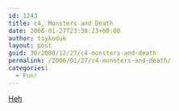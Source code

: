 ```yaml
---
id: 1243
title: c4, Monsters and Death
date: 2006-01-27T23:30:23+00:00
author: tsykoduk
layout: post
guid: 30/2008/12/27/c4-monsters-and-death
permalink: /2006/01/27/c4-monsters-and-death/
categories:
  - Fun!
---
```

<p><a href="http://www.deathjr.com/c4hamstergame/">Heh</a></p>
